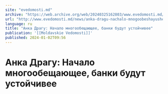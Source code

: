 ```yaml
---
site: "evedomosti.md"
archive: "https://web.archive.org/web/20240325162803/www.evedomosti.md/news/anka-dragu-nachalo-mnogoobeshayushee-banki-budut-ustojchivee"
url: "http://www.evedomosti.md/news/anka-dragu-nachalo-mnogoobeshayushee-banki-budut-ustojchivee"
language: ru
title: "Анка Драгу: Начало многообещающее, банки будут устойчивее"
publication: '[[Moldavskie Vedomosti]]'
published: 2024-01-02T09:56
---
```


# Анка Драгу: Начало многообещающее, банки будут устойчивее

